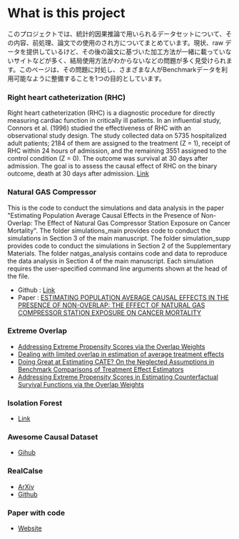 # What is this project
このプロジェクトでは、統計的因果推論で用いられるデータセットについて、その内容、前処理、論文での使用のされ方についてまとめています。現状、raw データを提供しているけど、その後の論文に基づいた加工方法が一緒に載っていないサイトなどが多く、結局使用方法がわからないなどの問題が多く見受けられます。このページは、その問題に対処し、さまざまな人がBenchmarkデータを利用可能なように整備することを1つの目的としています。

### Right heart catheterization (RHC)
Right heart catheterization (RHC) is a diagnostic procedure for directly measuring cardiac function in
critically ill patients. In an influential study, Connors et al. (1996) studied the effectiveness of RHC with an
observational study design. The study collected data on 5735 hospitalized adult patients; 2184 of them are
assigned to the treatment (Z = 1), receipt of RHC within 24 hours of admission, and the remaining 3551
assigned to the control condition (Z = 0). The outcome was survival at 30 days after admission. The goal is
to assess the causal effect of RHC on the binary outcome, death at 30 days after admission.
[Link](https://www2.stat.duke.edu/~fl35/teaching/640/labs/lab-2-PS-binary.pdf)


### Natural GAS Compressor
This is the code to conduct the simulations and data analysis in the paper "Estimating Population Average Causal Effects in the Presence of Non-Overlap: The Effect of Natural Gas Compressor Station Exposure on Cancer Mortality". The folder simulations_main provides code to conduct the simulations in Section 3 of the main manuscript. The folder simulation_supp provides code to conduct the simulations in Section 2 of the Supplementary Materials. The folder natgas_analysis contains code and data to reproduce the data analysis in Section 4 of the main manuscript. Each simulation requires the user-specified command line arguments shown at the head of the file.

- Github : [Link](https://github.com/rachelnethery/overlap)
- Paper : [ESTIMATING POPULATION AVERAGE CAUSAL EFFECTS IN THE PRESENCE OF NON-OVERLAP: THE EFFECT OF NATURAL GAS COMPRESSOR STATION EXPOSURE ON CANCER MORTALITY](https://pmc.ncbi.nlm.nih.gov/articles/PMC6658123/)

### Extreme Overlap
- [Addressing Extreme Propensity Scores via the Overlap Weights](https://public.econ.duke.edu/~vjh3/working_papers/overlap.pdf)
- [Dealing with limited overlap in estimation of average treatment effects](https://public.econ.duke.edu/~vjh3/working_papers/overlap.pdf)
- [Doing Great at Estimating CATE? On the Neglected Assumptions in Benchmark Comparisons of Treatment Effect Estimators](https://arxiv.org/pdf/2107.13346)
- [Addressing Extreme Propensity Scores in Estimating Counterfactual Survival Functions via the Overlap Weights](https://arxiv.org/pdf/2108.04394)

### Isolation Forest
- [Link](https://qiita.com/tchih11/items/d76a106e742eb8d92fb4)

### Awesome Causal Dataset
- [Gihub](https://github.com/rguo12/awesome-causality-data?tab=readme-ov-file)

### RealCalse
- [ArXiv](https://arxiv.org/pdf/2011.15007)
- [Github](https://github.com/bradyneal/realcause)

### Paper with code
- [Website](https://paperswithcode.com/datasets?task=causal-inference)